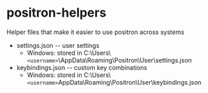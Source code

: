 # positron-helpers

Helper files that make it easier to use positron across systems

* settings.json -- user settings
  * Windows: stored in C:\Users\\`<username>`\AppData\Roaming\Positron\User\settings.json
* keybindings.json -- custom key combinations
  * Windows: stored in C:\Users\\`<username>`AppData\Roaming\Positron\User\keybindings.json
